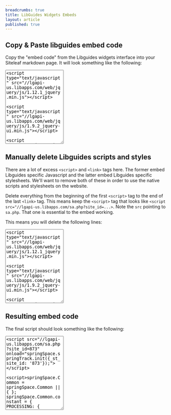```yaml
---
breadcrumbs: true
title: LibGuides Widgets Embeds
layout: article
published: true
---
```


## Copy & Paste libguides embed code

Copy the "embed code" from the Libguides widgets interface into your Siteleaf markdown page. It will look something like the following:

<textarea rows="15" style="font-family:monospace">
<script type="text/javascript" src="//lgapi-us.libapps.com/web/jquery/js/1.12.1_jquery.min.js"></script>
<script type="text/javascript" src="//lgapi-us.libapps.com/web/jquery/js/1.9.2_jquery-ui.min.js"></script>
<script type="text/javascript" src="//maxcdn.bootstrapcdn.com/bootstrap/3.3.4/js/bootstrap.min.js"></script>
<script type="text/javascript" src="//lgapi-us.libapps.com/web/js1.15.5/springshare.public.min.js"></script>
<script type="text/javascript" src="//lgapi-us.libapps.com/web/js1.15.5/springshare.common.min.js"></script>
<script type="text/javascript" src="//lgapi-us.libapps.com/web/js1.15.5/common/springspace_sui_helptip.js"></script>
<link rel="stylesheet" href="//lgapi-us.libapps.com/web/jquery/css/1.8.24_themes_base_jquery-ui.css" />
<link rel="stylesheet" href="//maxcdn.bootstrapcdn.com/bootstrap/3.3.4/css/bootstrap.min.css" />
<link rel="stylesheet" href="//lgapi-us.libapps.com/web/css1.15.5/springshare.public.min.css" />
<link rel="stylesheet" href="//lgapi-us.libapps.com/web/css1.15.5/springshare.common.min.css" />
<link href="//maxcdn.bootstrapcdn.com/font-awesome/4.7.0/css/font-awesome.min.css" rel="stylesheet">
<link href="//lgapi-us.libapps.com/web/css1.15.5/common/springspace_sui_helptip.css" rel="stylesheet"><script src="//lgapi-us.libapps.com/sa.php?site_id=873" onload="springSpace.springTrack.init({_st_site_id: '873'});"></script>
<script>springSpace.Common = springSpace.Common || { };
springSpace.Common.constant = { PROCESSING: { ACTION_DISPLAY_POLL: 159	}};
springSpace.Common.baseURL = "//lgapi-us.libapps.com/";
springSpace.Common.apiLoad = true;</script><script>
springshare_widget_config_1486571185568 = { path: 'boxes/8930090' };
</script>
<div id="s-lg-widget-1486571185568"></div>
<script>!function(d,s,id){var js,fjs=d.getElementsByTagName(s)[0],p=/^http:/.test(d.location)?'http':'https';if(!d.getElementById(id)){js=d.createElement(s);js.id=id;js.src=p+"://lgapi-us.libapps.com/widgets.php?site_id=873&widget_type=8&output_format=1&widget_title=Open+Positions+at+NYU+Libraries&widget_height=250&widget_width=100%25&widget_embed_type=1&guide_id=425839&box_id=8930090&map_id=10526582&content_only=0&config_id=1486571185568";fjs.parentNode.insertBefore(js,fjs);}}(document,"script","s-lg-widget-script-1486571185568");</script>
</textarea>

## Manually delete Libguides scripts and styles

There are a lot of excess `<script>` and `<link>` tags here. The former embed Libguides specific Javascript and the latter embed Libguides specific stylesheets. We'll want to remove both of these in order to use the native scripts and stylesheets on the website.

Delete everything from the beginning of the first `<script>` tag to the end of the last `<link>` tag. This means keep the `<script>` tag that looks like `<script src="//lgapi-us.libapps.com/sa.php?site_id=...>`. Note the `src` pointing to `sa.php`. That one is essential to the embed working.

This means you will delete the following lines:

<textarea rows="15" style="font-family:monospace">
<script type="text/javascript" src="//lgapi-us.libapps.com/web/jquery/js/1.12.1_jquery.min.js"></script>
<script type="text/javascript" src="//lgapi-us.libapps.com/web/jquery/js/1.9.2_jquery-ui.min.js"></script>
<script type="text/javascript" src="//maxcdn.bootstrapcdn.com/bootstrap/3.3.4/js/bootstrap.min.js"></script>
<script type="text/javascript" src="//lgapi-us.libapps.com/web/js1.15.5/springshare.public.min.js"></script>
<script type="text/javascript" src="//lgapi-us.libapps.com/web/js1.15.5/springshare.common.min.js"></script>
<script type="text/javascript" src="//lgapi-us.libapps.com/web/js1.15.5/common/springspace_sui_helptip.js"></script>
<link rel="stylesheet" href="//lgapi-us.libapps.com/web/jquery/css/1.8.24_themes_base_jquery-ui.css" />
<link rel="stylesheet" href="//maxcdn.bootstrapcdn.com/bootstrap/3.3.4/css/bootstrap.min.css" />
<link rel="stylesheet" href="//lgapi-us.libapps.com/web/css1.15.5/springshare.public.min.css" />
<link rel="stylesheet" href="//lgapi-us.libapps.com/web/css1.15.5/springshare.common.min.css" />
<link href="//maxcdn.bootstrapcdn.com/font-awesome/4.7.0/css/font-awesome.min.css" rel="stylesheet">
<link href="//lgapi-us.libapps.com/web/css1.15.5/common/springspace_sui_helptip.css" rel="stylesheet">
</textarea>

## Resulting embed code

The final script should look something like the following:

<textarea rows="15" style="font-family:monospace">
<script src="//lgapi-us.libapps.com/sa.php?site_id=873" onload="springSpace.springTrack.init({_st_site_id: '873'});"></script>
<script>springSpace.Common = springSpace.Common || { };
springSpace.Common.constant = { PROCESSING: { ACTION_DISPLAY_POLL: 159	}};
springSpace.Common.baseURL = "//lgapi-us.libapps.com/";
springSpace.Common.apiLoad = true;</script><script>
springshare_widget_config_1486571185568 = { path: 'boxes/8930090' };
</script>
<div id="s-lg-widget-1486571185568"></div>
<script>!function(d,s,id){var js,fjs=d.getElementsByTagName(s)[0],p=/^http:/.test(d.location)?'http':'https';if(!d.getElementById(id)){js=d.createElement(s);js.id=id;js.src=p+"://lgapi-us.libapps.com/widgets.php?site_id=873&widget_type=8&output_format=1&widget_title=Open+Positions+at+NYU+Libraries&widget_height=250&widget_width=100%25&widget_embed_type=1&guide_id=425839&box_id=8930090&map_id=10526582&content_only=0&config_id=1486571185568";fjs.parentNode.insertBefore(js,fjs);}}(document,"script","s-lg-widget-script-1486571185568");</script>
</textarea>
